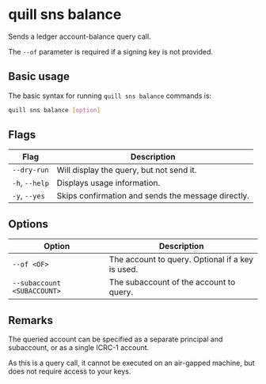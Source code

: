 # quill sns balance

Sends a ledger account-balance query call. 

The `--of` parameter is required if a signing key is not provided.

## Basic usage

The basic syntax for running `quill sns balance` commands is:

```bash
quill sns balance [option]
```

## Flags

| Flag           | Description                                        |
|----------------|----------------------------------------------------|
| `--dry-run`    | Will display the query, but not send it.           |
| `-h`, `--help` | Displays usage information.                        |
| `-y`, `--yes`  | Skips confirmation and sends the message directly. |

## Options

| Option                      | Description                                      |
|-----------------------------|--------------------------------------------------|
| `--of <OF>`                 | The account to query. Optional if a key is used. |
| `--subaccount <SUBACCOUNT>` | The subaccount of the account to query.          |

## Remarks

The queried account can be specified as a separate principal and subaccount, or as a single ICRC-1 account.

As this is a query call, it cannot be executed on an air-gapped machine, but does not require access to your keys.

